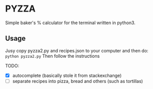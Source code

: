 # PYZZA
Simple baker's % calculator for the terminal written in python3.

## Usage
Jusy copy pyzza2.py and recipes.json to your computer and then do:
`python pyzza2.py`
Then follow the instructions

TODO:
- [X] autocomplete (basically stole it from stackexchange)
- [ ] separate recipes into pizza, bread and others (such as tortillas)
